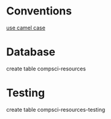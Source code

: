 # Conventions

[use camel case](https://webdevetc.com/blog/laravel-naming-conventions/)

# Database
create table compsci-resources

# Testing

create table compsci-resources-testing

